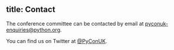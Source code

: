 title: Contact
---

The conference committee can be contacted by email at pyconuk-enquiries@python.org.

You can find us on Twitter at <a href="https://twitter.com/PyConUK">@PyConUK</a>.
